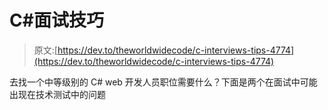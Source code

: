 # C#面试技巧

> 原文:[https://dev.to/theworldwidecode/c-interviews-tips-4774](https://dev.to/theworldwidecode/c-interviews-tips-4774)

去找一个中等级别的 C# web 开发人员职位需要什么？下面是两个在面试中可能出现在技术测试中的问题
